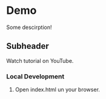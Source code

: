 # Demo

Some descirption!

## Subheader

Watch tutorial on YouTube.

### Local Development

1. Open index.html un your browser.
